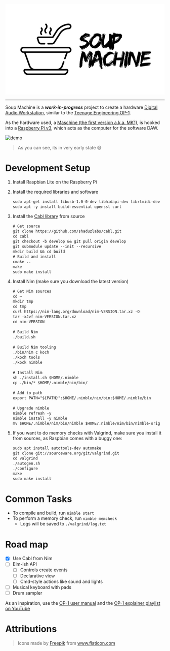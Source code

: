 <div align="center">
  <img src="./assets/banner.png"></img>
</div>

---

Soup Machine is a _**work-in-progress**_ project to create a hardware
[Digital Audio Workstation](https://en.wikipedia.org/wiki/Digital_audio_workstation),
similar to the
[Teenage Engineering OP-1](https://en.wikipedia.org/wiki/Teenage_Engineering_OP-1).

As the hardware used, a
[Maschine (the first version a.k.a. MK1)](https://en.wikipedia.org/wiki/Maschine),
is hooked into a [Raspberry Pi v3](https://en.wikipedia.org/wiki/Raspberry_Pi),
which acts as the computer for the software DAW.

![demo](https://user-images.githubusercontent.com/7448243/110777458-0b680a00-8259-11eb-8a98-f24ce719608f.gif)

> As you can see, its in very early state 😅

# Development Setup

1. Install Raspbian Lite on the Raspberry Pi
2. Install the required libraries and software
   ```shell
   sudo apt-get install libusb-1.0-0-dev libhidapi-dev librtmidi-dev
   sudo apt -y install build-essential openssl curl
   ```
3. Install the [Cabl library](https://github.com/shaduzlabs/cabl/tree/develop) from source
   ```shell
   # Get source
   git clone https://github.com/shaduzlabs/cabl.git
   cd cabl
   git checkout -b develop && git pull origin develop
   git submodule update --init --recursive
   mkdir build && cd build
   # Build and install
   cmake ..
   make
   sudo make install
   ```
4. Install Nim (make sure you download the latest version)
   ```shell
   # Get Nim sources
   cd ~
   mkdir tmp
   cd tmp
   curl https://nim-lang.org/download/nim-VERSION.tar.xz -O
   tar -xJvf nim-VERSION.tar.xz
   cd nim-VERSION

   # Build Nim
   ./build.sh

   # Build Nim tooling
   ./bin/nim c koch
   ./koch tools
   ./kock nimble

   # Install Nim
   sh ./install.sh $HOME/.nimble
   cp ./bin/* $HOME/.nimble/nim/bin/

   # Add to path
   export PATH="${PATH}":$HOME/.nimble/nim/bin:$HOME/.nimble/bin

   # Upgrade nimble
   nimble refresh -y
   nimble install -y nimble
   mv $HOME/.nimble/nim/bin/nimble $HOME/.nimble/nim/bin/nimble-orig
   ```

5. If you want to do memory checks with Valgrind, make sure you
   install it from sources, as Raspbian comes with a buggy one:

   ```shell
   sudo apt install autotools-dev automake
   git clone git://sourceware.org/git/valgrind.git
   cd valgrind
   ./autogen.sh
   ./configure
   make
   sudo make install
   ```

# Common Tasks

* To compile and build, run `nimble start`
* To perform a memory check, run `nimble memcheck`
  * Logs will be saved to `./valgrind/log.txt`

# Road map

- [x] Use Cabl from Nim
- [ ] Elm-ish API
  - [ ] Controls create events
  - [ ] Declarative view
  - [ ] Cmd-style actions like sound and lights
- [ ] Musical keyboard with pads
- [ ] Drum sampler

As an inspiration, use the [OP-1 user manual](https://teenage.engineering/guides/op-1) and the [OP-1 explainer playlist on YouTube](https://www.youtube.com/playlist?list=PLcaEIjiwaCmS4RmJKZkLRIngREV8o_BCz)

# Attributions

> Icons made by <a href="https://www.freepik.com" title="Freepik">Freepik</a> from <a href="https://www.flaticon.com/" title="Flaticon">www.flaticon.com</a>
